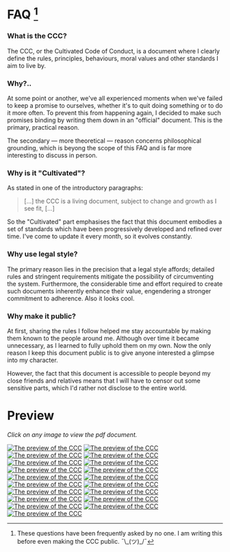 # FAQ [^faq]
[^faq]: These questions have been frequently asked by no one. I am writing this
before even making the CCC public. ¯\\\_(ツ)\_/¯

### What is the CCC?
The CCC, or the Cultivated Code of Conduct, is a document where I clearly
define the rules, principles, behaviours, moral values and other standards I
aim to live by.

### Why?..
At some point or another, we've all experienced moments when we've failed to
keep a promise to ourselves, whether it's to quit doing something or to do it
more often. To prevent this from happening again, I decided to make such promises
binding by writing them down in an "official" document. This is the primary, practical reason.

The secondary — more theoretical — reason concerns philosophical grounding, which
is beyong the scope of this FAQ and is far more interesting to discuss in person.

### Why is it "Cultivated"?
As stated in one of the introductory paragraphs:

>[...] the CCC is a living document, subject to change and growth as I see fit, [...]

So the "Cultivated" part emphasises the fact that this document embodies a set
of standards which have been progressively developed and refined
over time. I've come to update it every month, so it evolves constantly.

### Why use legal style?
The primary reason lies in the precision that a legal style affords; detailed
rules and stringent requirements mitigate the possibility of circumventing the
system. Furthermore, the considerable time and effort required to create such
documents inherently enhance their value, engendering a stronger commitment to
adherence. Also it looks cool.

### Why make it public?

At first, sharing the rules I follow helped me stay accountable by making them
known to the people around me. Although over time it became unnecessary, as I
learned to fully uphold them on my own. Now the only reason I keep this document
public is to give anyone interested a glimpse into my character.

However, the fact that this document is accessible to people beyond my close
friends and relatives means that I will have to censor out some sensitive parts,
which I'd rather not disclose to the entire world.

# Preview
*Click on any image to view the pdf document.*
<!--PREVIEWS START-->
[![The preview of the CCC](./previews/CCC-00.jpg)](./Cultivated%20Code%20of%20Conduct.pdf)
[![The preview of the CCC](./previews/CCC-01.jpg)](./Cultivated%20Code%20of%20Conduct.pdf)
[![The preview of the CCC](./previews/CCC-02.jpg)](./Cultivated%20Code%20of%20Conduct.pdf)
[![The preview of the CCC](./previews/CCC-03.jpg)](./Cultivated%20Code%20of%20Conduct.pdf)
[![The preview of the CCC](./previews/CCC-04.jpg)](./Cultivated%20Code%20of%20Conduct.pdf)
[![The preview of the CCC](./previews/CCC-05.jpg)](./Cultivated%20Code%20of%20Conduct.pdf)
[![The preview of the CCC](./previews/CCC-06.jpg)](./Cultivated%20Code%20of%20Conduct.pdf)
[![The preview of the CCC](./previews/CCC-07.jpg)](./Cultivated%20Code%20of%20Conduct.pdf)
[![The preview of the CCC](./previews/CCC-08.jpg)](./Cultivated%20Code%20of%20Conduct.pdf)
[![The preview of the CCC](./previews/CCC-09.jpg)](./Cultivated%20Code%20of%20Conduct.pdf)
[![The preview of the CCC](./previews/CCC-10.jpg)](./Cultivated%20Code%20of%20Conduct.pdf)
[![The preview of the CCC](./previews/CCC-11.jpg)](./Cultivated%20Code%20of%20Conduct.pdf)
[![The preview of the CCC](./previews/CCC-12.jpg)](./Cultivated%20Code%20of%20Conduct.pdf)
[![The preview of the CCC](./previews/CCC-13.jpg)](./Cultivated%20Code%20of%20Conduct.pdf)
[![The preview of the CCC](./previews/CCC-14.jpg)](./Cultivated%20Code%20of%20Conduct.pdf)
[![The preview of the CCC](./previews/CCC-15.jpg)](./Cultivated%20Code%20of%20Conduct.pdf)
[![The preview of the CCC](./previews/CCC-16.jpg)](./Cultivated%20Code%20of%20Conduct.pdf)
[![The preview of the CCC](./previews/CCC-17.jpg)](./Cultivated%20Code%20of%20Conduct.pdf)
[![The preview of the CCC](./previews/CCC-18.jpg)](./Cultivated%20Code%20of%20Conduct.pdf)
<!--PREVIEWS FINISH-->
